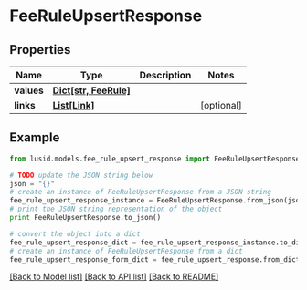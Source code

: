 # FeeRuleUpsertResponse


## Properties
Name | Type | Description | Notes
------------ | ------------- | ------------- | -------------
**values** | [**Dict[str, FeeRule]**](FeeRule.md) |  | 
**links** | [**List[Link]**](Link.md) |  | [optional] 

## Example

```python
from lusid.models.fee_rule_upsert_response import FeeRuleUpsertResponse

# TODO update the JSON string below
json = "{}"
# create an instance of FeeRuleUpsertResponse from a JSON string
fee_rule_upsert_response_instance = FeeRuleUpsertResponse.from_json(json)
# print the JSON string representation of the object
print FeeRuleUpsertResponse.to_json()

# convert the object into a dict
fee_rule_upsert_response_dict = fee_rule_upsert_response_instance.to_dict()
# create an instance of FeeRuleUpsertResponse from a dict
fee_rule_upsert_response_form_dict = fee_rule_upsert_response.from_dict(fee_rule_upsert_response_dict)
```
[[Back to Model list]](../README.md#documentation-for-models) [[Back to API list]](../README.md#documentation-for-api-endpoints) [[Back to README]](../README.md)


